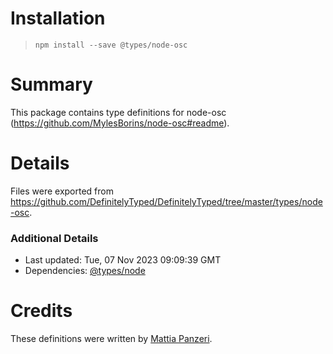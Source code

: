 # Installation
> `npm install --save @types/node-osc`

# Summary
This package contains type definitions for node-osc (https://github.com/MylesBorins/node-osc#readme).

# Details
Files were exported from https://github.com/DefinitelyTyped/DefinitelyTyped/tree/master/types/node-osc.

### Additional Details
 * Last updated: Tue, 07 Nov 2023 09:09:39 GMT
 * Dependencies: [@types/node](https://npmjs.com/package/@types/node)

# Credits
These definitions were written by [Mattia Panzeri](https://github.com/panz3r).
